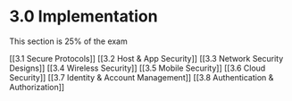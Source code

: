 # 3.0 Implementation
This section is 25% of the exam

[[3.1 Secure Protocols]]
[[3.2 Host & App Security]]
[[3.3 Network Security Designs]]
[[3.4 Wireless Security]]
[[3.5 Mobile Security]]
[[3.6 Cloud Security]]
[[3.7 Identity & Account Management]]
[[3.8 Authentication & Authorization]]
